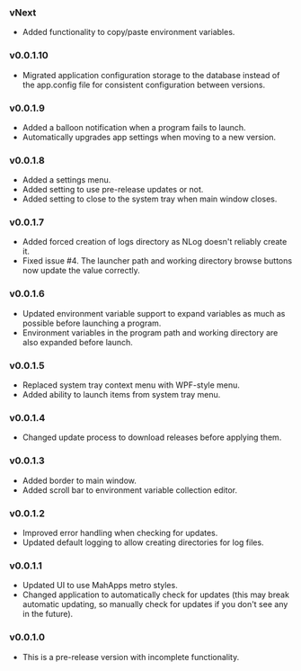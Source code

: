 ### vNext

* Added functionality to copy/paste environment variables.

### v0.0.1.10

* Migrated application configuration storage to the database instead
  of the app.config file for consistent configuration between versions.

### v0.0.1.9

* Added a balloon notification when a program fails to launch.
* Automatically upgrades app settings when moving to a new version.

### v0.0.1.8

* Added a settings menu.
* Added setting to use pre-release updates or not.
* Added setting to close to the system tray when main window closes.

### v0.0.1.7

* Added forced creation of logs directory as NLog doesn't reliably create it.
* Fixed issue #4. The launcher path and working directory browse buttons now update the value correctly.

### v0.0.1.6

* Updated environment variable support to expand variables as much as possible
  before launching a program.
* Environment variables in the program path and working directory are also
  expanded before launch.

### v0.0.1.5

* Replaced system tray context menu with WPF-style menu.
* Added ability to launch items from system tray menu.

### v0.0.1.4

* Changed update process to download releases before applying them.

### v0.0.1.3

* Added border to main window.
* Added scroll bar to environment variable collection editor.

### v0.0.1.2

* Improved error handling when checking for updates.
* Updated default logging to allow creating directories for log files.

### v0.0.1.1

* Updated UI to use MahApps metro styles.
* Changed application to automatically check for updates (this may break automatic updating, so manually check for updates if you don't see any in the future).

### v0.0.1.0

* This is a pre-release version with incomplete functionality.
